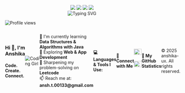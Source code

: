 <div align="center">
  <img src="https://raw.githubusercontent.com/PokeAPI/sprites/master/sprites/pokemon/other/showdown/25.gif" width="30"/>
  <img src="https://raw.githubusercontent.com/PokeAPI/sprites/master/sprites/pokemon/other/showdown/6.gif" width="30"/>
  <img src="https://raw.githubusercontent.com/PokeAPI/sprites/master/sprites/pokemon/other/showdown/9.gif" width="30"/>
  <img src="https://raw.githubusercontent.com/PokeAPI/sprites/master/sprites/pokemon/other/showdown/1.gif" width="30"/>
</div>
<div align="center">
  <img src="https://readme-typing-svg.herokuapp.com?font=Fira+Code&size=18&pause=1000&color=FFD700&background=FF000000&center=true&vCenter=true&width=400&lines=Gotta+Code+%27Em+All!;Pokemon+Trainer+%26+Developer;Catching+Bugs+%26+Pokemon!" alt="Typing SVG" />
</div>
<p align="left">
  <img src="https://komarev.com/ghpvc/?username=anshika-ux&label=Profile%20views&color=0e75b6&style=flat" alt="Profile views" />
<div style="display: flex; align-items: center;">
<div>
  <h3>Hi 👋, I'm Anshika</h3>
  <h4>Code. Create. Connect.</h4>
</div>
<img align="right" alt="Coding Girl" width="200" src="https://media3.giphy.com/media/v1.Y2lkPTc5MGI3NjExeDMzcWJkbDFyZWRjdHc1aW16OWQzNTdtNmx1Njg4c3JhMWFvZ2h1cSZlcD12MV9pbnRlcm5hbF9naWZfYnlfaWQmY3Q9Zw/JqmupuTVZYaQX5s094/giphy.gif" />
<p align="left-centre">
🌱 I'm currently learning <b>Data Structures & Algorithms with Java</b> <br>
👀 Exploring <b>Web & App Development</b><br>
🎯 Sharpening my problem-solving on <b>Leetcode</b><br>
📫 Reach me at: <b>ansh.t.00133@gmail.com</b> 
</p>

#### 💻 Languages & Tools I Use:
<p align="left">
  <img src="https://raw.githubusercontent.com/devicons/devicon/master/icons/python/python-original.svg" alt="Python" width="25" height="25"/>
  <img src="https://raw.githubusercontent.com/devicons/devicon/master/icons/java/java-original.svg" alt="Java" width="25" height="25"/>
  <img src="https://raw.githubusercontent.com/devicons/devicon/master/icons/html5/html5-original-wordmark.svg" alt="HTML5" width="25" height="25"/>
  <img src="https://raw.githubusercontent.com/devicons/devicon/master/icons/css3/css3-original-wordmark.svg" alt="CSS3" width="25" height="25"/>
  <img src="https://raw.githubusercontent.com/devicons/devicon/master/icons/javascript/javascript-original.svg" alt="JavaScript" width="25" height="25"/>
  <img src="https://raw.githubusercontent.com/devicons/devicon/master/icons/git/git-original.svg" alt="Git" width="25" height="25"/>
</p>

#### 🫧 Connect with Me
<p align="left">
  <a href="https://www.linkedin.com/in/anshika-tripathi/" target="_blank">
    <img src="https://raw.githubusercontent.com/rahuldkjain/github-profile-readme-generator/master/src/images/icons/Social/linked-in-alt.svg" height="20" width="25" />
  </a>
  &nbsp;&nbsp;&nbsp;
  <a href="https://instagram.com/anshika._013" target="_blank">
    <img src="https://raw.githubusercontent.com/rahuldkjain/github-profile-readme-generator/master/src/images/icons/Social/instagram.svg" height="20" width="25" />
  </a>
  &nbsp;&nbsp;&nbsp;
</p>

#### 🚀 My GitHub Statistics
<table>
<tr>
<td width="50%">

##### ⚡ Pikachu's Stats
<img src="https://raw.githubusercontent.com/PokeAPI/sprites/master/sprites/pokemon/other/showdown/25.gif" width="50" align="right"/>

![GitHub stats](https://github-readme-stats-coral-two-25.vercel.app/api?username=anshika-ux&show_icons=true&theme=radical&count_private=true&include_all_commits=true&hide_border=true&bg_color=00000000&layout=compact)
</td>
<td width="50%">

##### 🔥 Charizard's Languages
<img src="https://raw.githubusercontent.com/PokeAPI/sprites/master/sprites/pokemon/other/showdown/6.gif" width="50" align="right"/>

![Top Languages](https://github-readme-stats-coral-two-25.vercel.app/api/top-langs/?username=anshika-ux&layout=compact&theme=radical&langs_count=8&hide_border=true&bg_color=00000000)
</td>
</tr>
</table>

---
© 2025 anshika-ux. All rights reserved.
